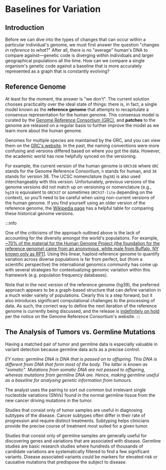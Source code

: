 # Baselines for Variation

## Introduction

Before we can dive into the types of changes that can occur within a particular
individual's genome, we must first answer the question "changes _in reference to
what_?" After all, there is no "average" human's DNA to compare against—genetic
code is diverging within individuals and larger geographical populations all the
time. How can we compare a single organism's genetic code against a baseline
that is more accurately represented as a graph that is constantly evolving?

## Reference Genome

At least for the moment, the answer is "we don't". The current solution chooses
practicality over the ideal state of things: there is, in fact, a single model
known as the **reference genome** that attempts to recapitulate a consensus
representation for the human genome. This consensus model is curated by the
[Genome Reference Consortium (GRC)], and **patches** to the genome are released
on a regular basis to further improve the model as we learn more about the human
genome.

Genomes for multiple species are maintained by the GRC, and you can view them on
the [GRC's website](https://www.ncbi.nlm.nih.gov/grc/data). In the past, the
naming conventions were more confusing and versions differed based on where you
got the data. However, the academic world has now helpfully synced on the
versioning.

For example, the current version of the human genome is `GRCh38` where `GRC`
stands for the Genome Reference Consortium, `h` stands for human, and `38`
stands for version 38. The UCSC nomenclature (`hg38`) is also used
interchangeably with this version. Unfortunately, previous versions of the
genome versions did not match up on versioning or nomenclature (e.g., `hg19` is
equivalent to `GRCh37` or sometimes `GRCh37-lite` depending on the context), so
you'll need to be careful when using non-current versions of the human genome.
If you find yourself using an older version of the reference genome, the
[Wikipedia page](https://en.wikipedia.org/wiki/Reference_genome) has a helpful
table for comparing these historical genome versions.

:::info

One of the criticisms of the approach outlined above is the lack of accounting
for the diversity amongst the world's populations. For example, [~70% of the
material for the Human Genome Project (the foundation for the reference genome)
came from an anonymous, white male from Buffalo, NY known only as RP11][rp11].
Using this linear, haploid reference genome to quantify variation across diverse
populations is far from perfect, but (from a scientific perspective) the
international genomics community has come up with several strategies for
contextualizing genomic variation within this framework (e.g. population
frequency databases).

Note that in the next version of the reference genome (hg39), the preferred
approach appears to be a graph-based structure that can define variation in a
much wider variety of populations. Clearly this is a step forward, but it also
introduces significant computational challenges to the processing of data. As
such, the correct way to define the next iteration of the reference genome is
currently being discussed, and the release is [indefinitely on
hold](https://www.ncbi.nlm.nih.gov/grc) per the notice on the Genome Reference
Consortium's website.
:::

## The Analysis of Tumors vs. Germline Mutations

Having a matched pair of tumor and germline data is especially valuable in
variant detection because germline data acts as a precise control. 

*EY notes: germline DNA is DNA that is passed on to offspring. This DNA is
different from DNA that form most of the body. The latter is known as "somatic".
Mutations from somatic DNA are not passed to offspring, whereas mutations from
germline DNA are. Hence, making germline useful as a baseline for analysing
genetic information from tumours.*

The analyst uses the pairing to sort out common but irrelevant single nucleotide variations
(SNVs) found in the normal germline tissue from the new cancer driving mutations
in the tumor.

Studies that consist only of tumor samples are useful in diagnosing subtypes of
the disease. Cancer subtypes often differ in their rate of progression and
require distinct treatments. Subtyping helps clinicians provide the precise
course of treatment most suited for a given tumor.

Studies that consist only of germline samples are generally useful for discovering
genes and variations that are associated with disease. Germline studies are
basic research studies where hundreds of thousands of candidate variations are
systematically filtered to find a few significant variants. Disease associated
variants could be markers for elevated risk or causative mutations that
predispose the subject to disease.


[rp11]: https://www.theatlantic.com/science/archive/2018/11/human-genome-300-million-missing-letters-dna/576481/
[Genome Reference Consortium (GRC)]: https://www.ncbi.nlm.nih.gov/grc
